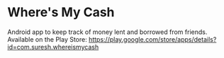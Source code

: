 Where's My Cash
================

Android app to keep track of money lent and borrowed from friends. Available on the Play Store: https://play.google.com/store/apps/details?id=com.suresh.whereismycash
